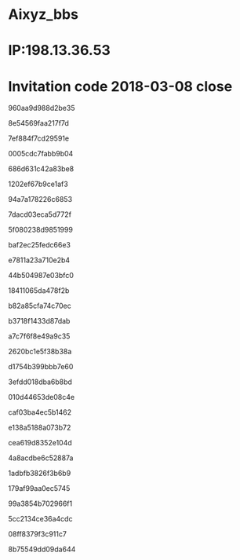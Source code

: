# Aixyz_bbs

# IP:198.13.36.53

# Invitation code  2018-03-08 close
960aa9d988d2be35

8e54569faa217f7d

7ef884f7cd29591e

0005cdc7fabb9b04

686d631c42a83be8

1202ef67b9ce1af3

94a7a178226c6853

7dacd03eca5d772f

5f080238d9851999

baf2ec25fedc66e3

e7811a23a710e2b4

44b504987e03bfc0

18411065da478f2b

b82a85cfa74c70ec

b3718f1433d87dab

a7c7f6f8e49a9c35

2620bc1e5f38b38a

d1754b399bbb7e60

3efdd018dba6b8bd

010d44653de08c4e

caf03ba4ec5b1462

e138a5188a073b72

cea619d8352e104d

4a8acdbe6c52887a

1adbfb3826f3b6b9

179af99aa0ec5745

99a3854b702966f1

5cc2134ce36a4cdc

08ff8379f3c911c7

8b75549dd09da644
